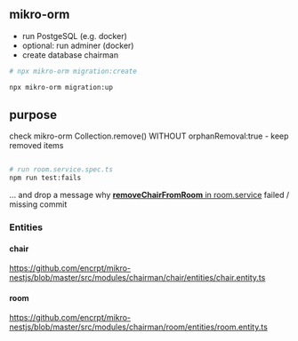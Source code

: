 ## mikro-orm

- run PostgeSQL (e.g. docker)
- optional: run adminer (docker)
- create database chairman

```bash
# npx mikro-orm migration:create

npx mikro-orm migration:up

```

## purpose

check mikro-orm Collection.remove() WITHOUT orphanRemoval:true - keep removed items

```bash

# run room.service.spec.ts
npm run test:fails

```

... and drop a message why [**removeChairFromRoom** in room.service](https://github.com/encrpt/mikro-nestjs/blob/35669db0491b45460dbb10753b452fce5c738bef/src/modules/chairman/room/room.service.ts#L96) failed / missing commit

### Entities

#### chair

https://github.com/encrpt/mikro-nestjs/blob/master/src/modules/chairman/chair/entities/chair.entity.ts

#### room

https://github.com/encrpt/mikro-nestjs/blob/master/src/modules/chairman/room/entities/room.entity.ts
